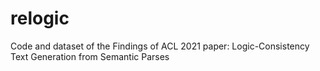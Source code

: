 # relogic
Code and dataset of the Findings of ACL 2021 paper: Logic-Consistency Text Generation from Semantic Parses
